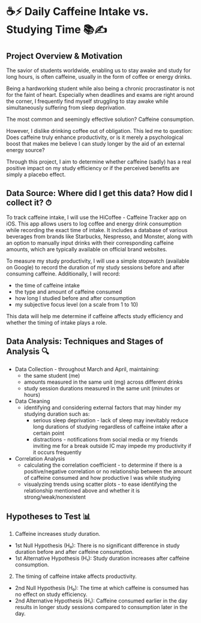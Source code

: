 # ☕️⚡️ Daily Caffeine Intake vs. Studying Time 📚✍️

## Project Overview & Motivation 
The savior of students worldwide, enabling us to stay awake and study for long hours, is often caffeine, usually in the form of coffee or energy drinks.

Being a hardworking student while also being a chronic procrastinator is not for the faint of heart. Especially when deadlines and exams are right around the corner, I frequently find myself struggling to stay awake while simultaneously suffering from sleep deprivation.

The most common and seemingly effective solution? Caffeine consumption.

However, I dislike drinking coffee out of obligation. This led me to question: Does caffeine truly enhance productivity, or is it merely a psychological boost that makes me believe I can study longer by the aid of an external energy source?

Through this project, I aim to determine whether caffeine (sadly) has a real positive impact on my study efficiency or if the perceived benefits are simply a placebo effect.

## Data Source: Where did I get this data? How did I collect it? ⏱
To track caffeine intake, I will use the HiCoffee - Caffeine Tracker app on iOS. This app allows users to log coffee and energy drink consumption while recording the exact time of intake. It includes a database of various beverages from brands like Starbucks, Nespresso, and Monster, along with an option to manually input drinks with their corresponding caffeine amounts, which are typically available on official brand websites.

To measure my study productivity, I will use a simple stopwatch (available on Google) to record the duration of my study sessions before and after consuming caffeine. Additionally, I will record:
- the time of caffeine intake
- the type and amount of caffeine consumed
- how long I studied before and after consumption
- my subjective focus level (on a scale from 1 to 10)

This data will help me determine if caffeine affects study efficiency and whether the timing of intake plays a role.

## Data Analysis: Techniques and Stages of Analysis 🔍
- Data Collection - throughout March and April, maintaining:
  - the same student (me)
  - amounts measured in the same unit (mg) across different drinks
  - study session durations measured in the same unit (minutes or hours)
- Data Cleaning
  - identifying and considering external factors that may hinder my studying duration such as:
    - serious sleep deprivation - lack of sleep may inevitably reduce long durations of studying regardless of caffeine intake after a certain point
    - distractions - notifications from social media or my friends inviting me for a break outside IC may impede my productivity if it occurs frequently
- Correlation Analysis
  - calculating the correlation coefficient - to determine if there is a positive/negative correlation or no relationship between the amount of caffeine consumed and how productive I was while studying
  - visualyzing trends using scatter plots - to ease identifying the relationship mentioned above and whether it is strong/weak/nonexistent

## Hypotheses to Test 📊
1) Caffeine increases study duration.
- 1st Null Hypothesis (H₀): There is no significant difference in study duration before and after caffeine consumption.
- 1st Alternative Hypothesis (H₁): Study duration increases after caffeine consumption.

2) The timing of caffeine intake affects productivity.
- 2nd Null Hypothesis (H₀): The time at which caffeine is consumed has no effect on study efficiency.
- 2nd Alternative Hypothesis (H₁): Caffeine consumed earlier in the day results in longer study sessions compared to consumption later in the day.
